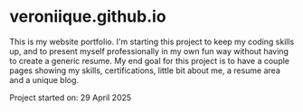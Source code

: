 # veroniique.github.io
This is my website portfolio. I'm starting this project to keep my coding skills up, and to present myself professionally in my own fun way without having to create a generic resume. My end goal for this project is to have a couple pages showing my skills, certifications, little bit about me, a resume area and a unique blog.

Project started on: 29 April 2025
